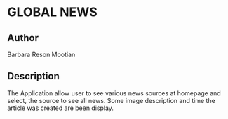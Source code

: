 # GLOBAL NEWS
## Author
Barbara Reson Mootian

## Description
The Application allow user to see various news sources at homepage and select,
the source to see all news.
Some image description and time the article was created are been display.
